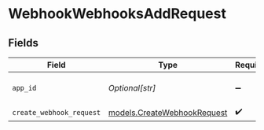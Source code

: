 # WebhookWebhooksAddRequest


## Fields

| Field                                                            | Type                                                             | Required                                                         | Description                                                      | Example                                                          |
| ---------------------------------------------------------------- | ---------------------------------------------------------------- | ---------------------------------------------------------------- | ---------------------------------------------------------------- | ---------------------------------------------------------------- |
| `app_id`                                                         | *Optional[str]*                                                  | :heavy_minus_sign:                                               | The ID of your Unify application                                 | dSBdXd2H6Mqwfg0atXHXYcysLJE9qyn1VwBtXHX                          |
| `create_webhook_request`                                         | [models.CreateWebhookRequest](../models/createwebhookrequest.md) | :heavy_check_mark:                                               | N/A                                                              |                                                                  |